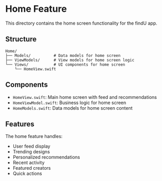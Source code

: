 # Home Feature

This directory contains the home screen functionality for the findU app.

## Structure

```
Home/
├── Models/          # Data models for home screen
├── ViewModels/      # View models for home screen logic
└── Views/           # UI components for home screen
    └── HomeView.swift
```

## Components

- `HomeView.swift`: Main home screen with feed and recommendations
- `HomeViewModel.swift`: Business logic for home screen
- `HomeModels.swift`: Data models for home screen content

## Features

The home feature handles:
- User feed display
- Trending designs
- Personalized recommendations
- Recent activity
- Featured creators
- Quick actions 